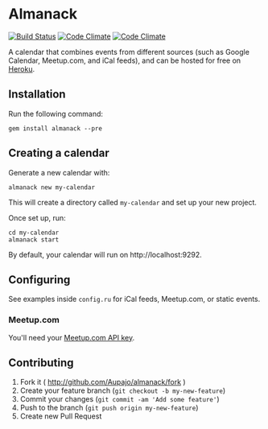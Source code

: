 # Almanack

[![Build Status](https://travis-ci.org/Aupajo/sinatra-gcal.svg)](https://travis-ci.org/Aupajo/sinatra-gcal)
[![Code Climate](https://codeclimate.com/github/Aupajo/sinatra-gcal.png)](https://codeclimate.com/github/Aupajo/sinatra-gcal)
[![Code Climate](https://codeclimate.com/github/Aupajo/sinatra-gcal/coverage.png)](https://codeclimate.com/github/Aupajo/sinatra-gcal)

A calendar that combines events from different sources (such as Google Calendar, Meetup.com, and iCal feeds), and can be hosted for free on [Heroku](http://heroku.com).

## Installation

Run the following command:

    gem install almanack --pre

## Creating a calendar

Generate a new calendar with:

    almanack new my-calendar

This will create a directory called `my-calendar` and set up your new project.

Once set up, run:

    cd my-calendar
    almanack start

By default, your calendar will run on http://localhost:9292.

## Configuring

See examples inside `config.ru` for iCal feeds, Meetup.com, or static events.

### Meetup.com

You'll need your [Meetup.com API key](https://secure.meetup.com/meetup_api/key).

## Contributing

1. Fork it ( http://github.com/Aupajo/almanack/fork )
2. Create your feature branch (`git checkout -b my-new-feature`)
3. Commit your changes (`git commit -am 'Add some feature'`)
4. Push to the branch (`git push origin my-new-feature`)
5. Create new Pull Request
